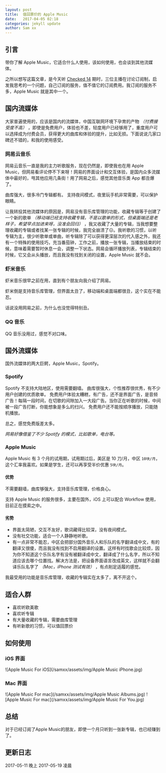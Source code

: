 ```yaml
---
layout: post
title:  值回票价的 Apple Music
date:   2017-04-05 02:18
categories: jekyll update
author: Sam xx
---
```


## 引言
带你了解 Apple Music，它适合什么人使用，该如何使用，也会谈到其他流媒体。

之所以想写这篇文章，是今天听 [Checked 14][Checked 14] 期时，三位主播在讨论订阅制，启发我思考的一个问题，自己订阅的服务，值不值它的订阅费用。我订阅的服务不多，Apple Music 就是其中一个。

[Checked 14]: https://checked.fm/14

## 国内流媒体
大家普遍使用的，应该是国内的流媒体，中国互联网环境下孕育的产物 _（付费接受度不高）_ ，即使是免费用户，体验也不差，轻度用户已经够用了，重度用户可以选择成为付费会员，获得更大的曲库和体验的提升，比如无损。下面说说几家口碑还不错的，和我的使用感受。

### 网易云音乐
网易云音乐一直是我的主力听歌服务，现在仍然是，即使我也在用 Apple Music，但网易看评论停不下来呀！网易的界面设计和交互体验，是国内众多流媒体中最好的，甩其他应用几条街！用了网易之后，感觉其他音乐类 App 都丑爆了。

曲库强大，很多冷门专辑都有。
支持夜间模式，夜里玩手机非常需要，可以保护眼睛。

让我转投其他流媒体的原因是，网易没有音乐库管理的功能，收藏专辑等于创建了一个新的歌单 _（移动端已经支持收藏专辑，不是以歌单的形式，但桌面端还是老样子，希望早点加进来呀，没准会回归）_ ，我又收藏了大量的专辑，当我想要整理收藏的专辑或者找某一张专辑的时候，我完全崩溃了😖。我听歌的习惯，以听专辑为主，很少听歌单或单曲，听专辑除了可以获得更深层次的代入感之外，我还有一个特殊的使用技巧，充当番茄钟，工作之前，播放一张专辑，当播放结束的时候，意味着需要暂时休息一会，调整一下状态。网易会循环播放列表，专辑结束的时候，它又会从头播放，而且我没有找到关闭的设置，Apple Music 就不会。

### 虾米音乐
虾米音乐很早之前在用，直到有个朋友向我介绍了网易。

虾米倒是支持音乐库管理，但界面太丑了，移动端和桌面端都很丑，这个实在不能忍。

话说没用网易之前，为什么也没觉得特别丑。

### QQ 音乐
QQ 音乐没用过，感觉不对口味。

## 国外流媒体
国外流媒体的两大巨鳄，Apple Music，Spotify。

### Spotify
Spotify 不支持大陆地区，使用需要翻墙。
曲库很强大，个性推荐很优秀，有不少用户创建的优质歌单。
免费用户体验太糟糕，有广告，还不是界面广告，是音频广告！每隔一段时间，在切歌的间隙加入一大段广告。当你正在听歌的时候，中间被一段广告打断，你能想象是多么的扫兴。
免费用户还不能按顺序播放，只能随机播放。

总之，感觉免费版差太多。

_网易好像借鉴了不少 Spotify 的模式，比如歌单，电台等。_

### Apple Music
Apple Music 有 3 个月的试用期，试用期过后，美区是 10 刀/月，中区 `10块/月`，这个汇率我喜欢。如果是学生，还可以再享受半价优惠 `5块/月`。

#### 优势
不需要翻墙，曲库够强大，支持音乐库管理，价格良心。

支持 Apple Music 的服务很多，主要在国外，iOS 上可以配合 Workflow 使用，目前正在摸索之中。

#### 劣势 
- 界面太简陋，交互不友好，歌词藏得比较深，没有夜间模式。
- 没有社交功能，适合一个人静静地听歌。
- 有一点非常不能忍，中区会把部分国外音乐人和乐队的名字翻译成中文，有的翻译又很傻，而且我没有找到不启用翻译的设置。这样有时找歌会比较烦，因为你不知道这个乐队名字有没有被翻译成中文，翻译成了什么名字，所以不知道应该去哪个位置找。解决方法是，把设备界面语言改成英文，这样就不会翻译乐队名字了 _（Mac，iPhone 测试有效）_ ，有点削足适履的感觉。

我最受用的功能是音乐库管理，收藏的专辑实在太多了，离不开这个。

## 适合人群
- 喜欢听欧美歌
- 喜欢听专辑
- 有大量收藏的专辑，需要曲库管理
- 有听新歌的习惯，可以值回票价

## 如何使用

### iOS 界面
![Apple Music For iOS](/samxx/assets/img/Apple Music iPhone.jpg)

### Mac 界面
![Apple Music For mac](/samxx/assets/img/Apple Music Albums.jpg)
![Apple Music For mac](/samxx/assets/img/Apple Music For You.jpg)

## 总结
对于已经订阅了Apple Music的朋友，即使一个月只听到一张新专辑，也已经赚到了。

## 更新日志
2017-05-11 晚上
2017-05-19 凌晨



